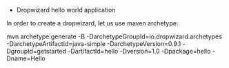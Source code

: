 * Dropwizard hello world application

In order to create a dropwizard, let us use maven archetype:

mvn archetype:generate -B -DarchetypeGroupId=io.dropwizard.archetypes -DarchetypeArtifactId=java-simple -DarchetypeVersion=0.9.1 -DgroupId=getstarted -DartifactId=hello -Dversion=1.0 -Dpackage=hello -Dname=Hello
